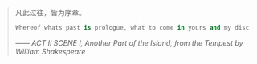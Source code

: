 > 凡此过往，皆为序章。
> ```py
> Whereof whats past is prologue, what to come in yours and my discharge.
> ```
> *—— ACT II SCENE I, Another Part of the Island, from the Tempest by William Shakespeare*